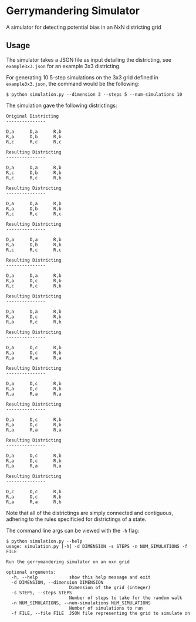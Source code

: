 # Gerrymandering Simulator

A simulator for detecting potential bias in an NxN districting grid

## Usage

The simulator takes a JSON file as input detailing the districting, see `example3x3.json` for an example 3x3 districting.

For generating 10 5-step simulations on the 3x3 grid defined in `example3x3.json`, the command would be the following:

```
$ python simulation.py --dimension 3 --steps 5 --num-simulations 10
```

The simulation gave the following districtings:

```
Original Districting
---------------

D,a      D,a      R,b
R,a      D,b      R,b
R,c      R,c      R,c

Resulting Districting
---------------

D,a      D,a      R,b
R,c      D,b      R,b
R,c      R,c      R,b

Resulting Districting
---------------

D,a      D,a      R,b
R,a      D,b      R,b
R,c      R,c      R,c

Resulting Districting
---------------

D,a      D,a      R,b
R,a      D,b      R,b
R,c      R,c      R,c

Resulting Districting
---------------

D,a      D,a      R,b
R,a      D,c      R,b
R,c      R,c      R,b

Resulting Districting
---------------

D,a      D,a      R,b
R,a      D,c      R,b
R,a      R,c      R,b

Resulting Districting
---------------

D,a      D,c      R,b
R,a      D,c      R,b
R,a      R,a      R,a

Resulting Districting
---------------

D,a      D,c      R,b
R,a      D,c      R,b
R,a      R,a      R,a

Resulting Districting
---------------

D,a      D,c      R,b
R,a      D,c      R,b
R,a      R,a      R,a

Resulting Districting
---------------

D,a      D,c      R,b
R,a      D,c      R,b
R,a      R,a      R,a

Resulting Districting
---------------

D,c      D,c      R,b
R,a      D,c      R,b
R,a      R,a      R,b
```

Note that all of the districtings are simply connected and contiguous, adhering to the rules specificied for districtings of a state.

The command line args can be viewed with the `-h` flag:

```
$ python simulation.py --help
usage: simulation.py [-h] -d DIMENSION -s STEPS -n NUM_SIMULATIONS -f FILE

Run the gerrymandering simulator on an nxn grid

optional arguments:
  -h, --help            show this help message and exit
  -d DIMENSION, --dimension DIMENSION
                        Dimension of the grid (integer)
  -s STEPS, --steps STEPS
                        Number of steps to take for the random walk
  -n NUM_SIMULATIONS, --num-simulations NUM_SIMULATIONS
                        Number of simulations to run
  -f FILE, --file FILE  JSON file representing the grid to simulate on
```
